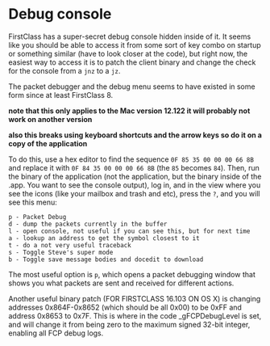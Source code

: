 # Debug console
FirstClass has a super-secret debug console hidden inside of it. It seems like you should be able to access it from some sort of key combo on startup or something similar (have to look closer at the code), but right now, the easiest way to access it is to patch the client binary and change the check for the console from a `jnz` to a `jz`. 

The packet debugger and the debug menu seems to have existed in some form since at least FirstClass 8.


**note that this only applies to the Mac version 12.122 it will probably not work on another version**


**also this breaks using keyboard shortcuts and the arrow keys so do it on a copy of the application**


To do this, use a hex editor to find the sequence `0F 85 35 00 00 00 66 8B` and replace it with `0F 84 35 00 00 00 66 8B` (the `85` becomes `84`). Then, run the binary of the application (not the application, but the binary inside of the .app. You want to see the console output), log in, and in the view where you see the icons (like your mailbox and trash and etc), press the `?`, and you will see this menu:


    p - Packet Debug
    d - dump the packets currently in the buffer
    l - open console, not useful if you can see this, but for next time
    a - lookup an address to get the symbol closest to it
    t - do a not very useful traceback
    s - Toggle Steve's super mode
    b - Toggle save message bodies and docedit to download


The most useful option is `p`, which opens a packet debugging window that shows you what packets are sent and received for different actions.

Another useful binary patch (FOR FIRSTCLASS 16.103 ON OS X) is changing addresses 0x864F-0x8652 (which should be all 0x00) to be 0xFF and address 0x8653 to 0x7F. This is where in the code _gFCPDebugLevel is set, and will change it from being zero to the maximum signed 32-bit integer, enabling all FCP debug logs.